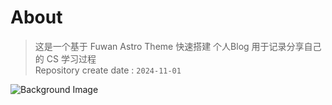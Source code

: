 # About

> 这是一个基于 Fuwan Astro Theme 快速搭建 个人Blog 用于记录分享自己的 CS 学习过程  
> Repository create date : `2024-11-01`

![Background Image](https://github.com/RpidBing/ExBlog/blob/main/src/assets/images/banner.jpg)
